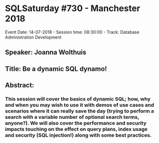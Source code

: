 # SQLSaturday #730 - Manchester 2018
Event Date: 14-07-2018 - Session time: 08:30:00 - Track: Database Administration  Development
## Speaker: Joanna Wolthuis
## Title: Be a dynamic SQL dynamo!
## Abstract:
### This session will cover the basics of dynamic SQL; how, why and when you may wish to use it with demos of use cases and scenarios where it can really save the day (trying to perform a search with a variable number of optional search terms, anyone?). We will also cover the performance and security impacts touching on the effect on query plans, index usage and security (SQL injection!) along with some best practices.
